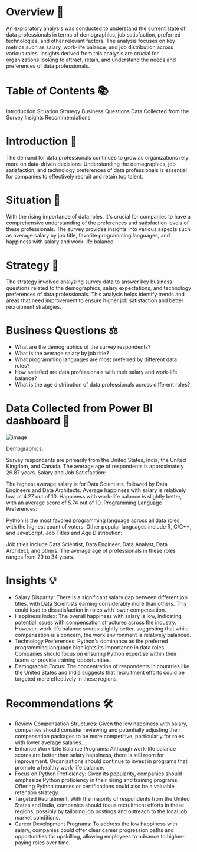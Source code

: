 # Overview 📖

An exploratory analysis was conducted to understand the current state of data professionals in terms of demographics, job satisfaction, preferred technologies, and other relevant factors. The analysis focuses on key metrics such as salary, work-life balance, and job distribution across various roles. Insights derived from this analysis are crucial for organizations looking to attract, retain, and understand the needs and preferences of data professionals.

# Table of Contents 📚

Introduction
Situation
Strategy
Business Questions
Data Collected from the Survey
Insights
Recommendations

# Introduction 📝

The demand for data professionals continues to grow as organizations rely more on data-driven decisions. Understanding the demographics, job satisfaction, and technology preferences of data professionals is essential for companies to effectively recruit and retain top talent.

# Situation 🔎

With the rising importance of data roles, it's crucial for companies to have a comprehensive understanding of the preferences and satisfaction levels of these professionals. The survey provides insights into various aspects such as average salary by job title, favorite programming languages, and happiness with salary and work-life balance.

# Strategy 🎯

The strategy involved analyzing survey data to answer key business questions related to the demographics, salary expectations, and technology preferences of data professionals. This analysis helps identify trends and areas that need improvement to ensure higher job satisfaction and better recruitment strategies.

# Business Questions ⚖️

- What are the demographics of the survey respondents?
- What is the average salary by job title?
- What programming languages are most preferred by different data roles?
- How satisfied are data professionals with their salary and work-life balance?
- What is the age distribution of data professionals across different roles?

# Data Collected from Power BI dashboard 📑

![image](https://github.com/user-attachments/assets/425d0d80-4786-4ff2-9c95-a9f8cf504626)

Demographics:

Survey respondents are primarily from the United States, India, the United Kingdom, and Canada.
The average age of respondents is approximately 29.87 years.
Salary and Job Satisfaction:

The highest average salary is for Data Scientists, followed by Data Engineers and Data Architects.
Average happiness with salary is relatively low, at 4.27 out of 10.
Happiness with work-life balance is slightly better, with an average score of 5.74 out of 10.
Programming Language Preferences:

Python is the most favored programming language across all data roles, with the highest count of voters.
Other popular languages include R, C/C++, and JavaScript.
Job Titles and Age Distribution:

Job titles include Data Scientist, Data Engineer, Data Analyst, Data Architect, and others.
The average age of professionals in these roles ranges from 29 to 34 years.

# Insights 💡

- Salary Disparity: There is a significant salary gap between different job titles, with Data Scientists earning considerably more than others. This could lead to dissatisfaction in roles with lower compensation.
- Happiness Index: The overall happiness with salary is low, indicating potential issues with compensation structures across the industry. However, work-life balance scores slightly better, suggesting that while compensation is a concern, the work environment is relatively balanced.
- Technology Preferences: Python's dominance as the preferred programming language highlights its importance in data roles. Companies should focus on ensuring Python expertise within their teams or provide training opportunities.
- Demographic Focus: The concentration of respondents in countries like the United States and India suggests that recruitment efforts could be targeted more effectively in these regions.

# Recommendations 🛠️
- Review Compensation Structures: Given the low happiness with salary, companies should consider reviewing and potentially adjusting their compensation packages to be more competitive, particularly for roles with lower average salaries.
- Enhance Work-Life Balance Programs: Although work-life balance scores are better than salary happiness, there is still room for improvement. Organizations should continue to invest in programs that promote a healthy work-life balance.
- Focus on Python Proficiency: Given its popularity, companies should emphasize Python proficiency in their hiring and training programs. Offering Python courses or certifications could also be a valuable retention strategy.
- Targeted Recruitment: With the majority of respondents from the United States and India, companies should focus recruitment efforts in these regions, possibly by tailoring job postings and outreach to the local job market conditions.
- Career Development Programs: To address the low happiness with salary, companies could offer clear career progression paths and opportunities for upskilling, allowing employees to advance to higher-paying roles over time.
